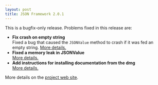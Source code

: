 ```yaml
---
layout: post
title: JSON Framework 2.0.1
---
```


This is a bugfix-only release. Problems fixed in this release are:

<ul>
<li><strong>Fix crash on empty string</strong><br>
Fixed a bug that caused the <code>JSONValue</code> method to crash if it was fed an empty string.
<a href="http://groups.google.com/group/json-framework/browse_thread/thread/fadedbc5daa878d9">More details.</a>

</li>

<li><strong>Fixed a memory leak in JSONValue</strong><br>
<a href="http://code.google.com/p/json-framework/issues/detail?id=6">More details.</a>
</li>

<li><strong>Add instructions for installing documentation from the dmg</strong><br>
<a href="http://code.google.com/p/json-framework/issues/detail?id=7">More details.</a>
</li>
</ul>

More details on the <a href="http://code.google.com/p/json-framework/">project web site</a>.
